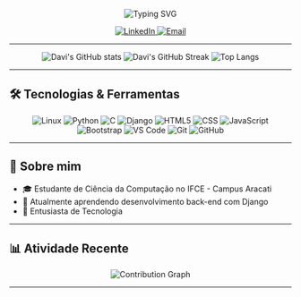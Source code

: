 <p align="center">
  <img src="https://readme-typing-svg.herokuapp.com?font=Fira+Code&weight=600&size=22&pause=1000&color=FFDD00&center=true&vCenter=true&width=435&lines=Olá+Me+chamo+Davi+Moreira+🖐️" alt="Typing SVG" />
</p>


<p align="center">
  <a href="https://www.linkedin.com/in/daavimoreira/">
    <img src="https://img.shields.io/badge/LinkedIn-0077B5?style=for-the-badge&logo=linkedin&logoColor=white" alt="LinkedIn">
  </a>
  <a href="mailto:davimoreirax2021@gmail.com">
    <img src="https://img.shields.io/badge/Gmail-D14836?style=for-the-badge&logo=gmail&logoColor=white" alt="Email">
  </a>
</p>


---

<p align="center">
  <img src="https://github-readme-stats.vercel.app/api?username=daavim&show_icons=true&theme=highcontrast" alt="Davi's GitHub stats" />
  <img src="https://github-readme-streak-stats.herokuapp.com/?user=daavim&theme=highcontrast" alt="Davi's GitHub Streak" />
  <img src="https://github-readme-stats.vercel.app/api/top-langs/?username=daavim&layout=compact&theme=highcontrast" alt="Top Langs" />
</p>

---

## 🛠️ Tecnologias & Ferramentas

<p align="center">
  <img src="https://img.shields.io/badge/Linux-FCC624?style=for-the-badge&logo=linux&logoColor=black" alt="Linux" />
  <img src="https://img.shields.io/badge/Python-14354C?style=for-the-badge&logo=python&logoColor=white" alt="Python" />
  <img src="https://img.shields.io/badge/C-00599C?style=for-the-badge&logo=c&logoColor=white" alt="C" />
  <img src="https://img.shields.io/badge/Django-092E20?style=for-the-badge&logo=django&logoColor=white" alt="Django" />
  <img src="https://img.shields.io/badge/HTML5-E34F26?style=for-the-badge&logo=html5&logoColor=white" alt="HTML5" />
  <img src="https://img.shields.io/badge/CSS3-1572B6?style=for-the-badge&logo=css3&logoColor=white" alt="CSS" />
  <img src="https://img.shields.io/badge/JavaScript-F7DF1E?style=for-the-badge&logo=javascript&logoColor=black" alt="JavaScript" />
  <img src="https://img.shields.io/badge/Bootstrap-563D7C?style=for-the-badge&logo=bootstrap&logoColor=white" alt="Bootstrap" />
  <img src="https://img.shields.io/badge/VS%20Code-007ACC?style=for-the-badge&logo=visual-studio-code&logoColor=white" alt="VS Code" />
  <img src="https://img.shields.io/badge/Git-F05032?style=for-the-badge&logo=git&logoColor=white" alt="Git" />
  <img src="https://img.shields.io/badge/GitHub-181717?style=for-the-badge&logo=github&logoColor=white" alt="GitHub" />
</p>

---


## 🌱 Sobre mim

- 🎓 Estudante de Ciência da Computação no IFCE - Campus Aracati
- 🌱 Atualmente aprendendo desenvolvimento back-end com Django
- 🐧 Entusiasta de Tecnologia

---

## 📊 Atividade Recente

<p align="center">
  <img src="https://github-readme-activity-graph.vercel.app/graph?username=daavim&theme=react-dark" alt="Contribution Graph" />
</p>

---
